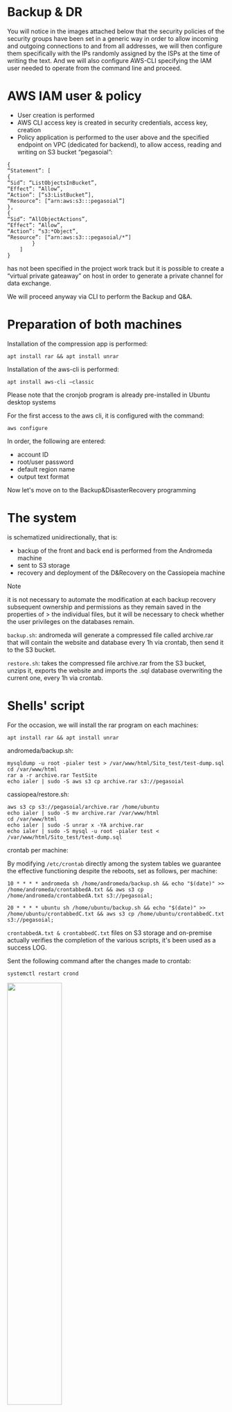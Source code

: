 # Backup & DR  

You will notice in the images attached below that the security policies of the security groups have been set in a generic way in order to allow incoming and outgoing connections to and from all addresses, we will then configure them specifically with the IPs randomly assigned by the ISPs at the time of writing the text.
And we will also configure AWS-CLI specifying the IAM user needed to operate from the command line and proceed.

# AWS IAM user & policy
- User creation is performed
- AWS CLI access key is created in security credentials, access key, creation
- Policy application is performed to the user above and the specified endpoint on VPC (dedicated for backend), to allow access, reading and writing on S3 bucket “pegasoial”:  
```
{
“Statement”: [
{
“Sid”: “ListObjectsInBucket”,
“Effect”: “Allow”,
“Action”: [“s3:ListBucket”],
“Resource”: [“arn:aws:s3:::pegasoial”]
},
{
“Sid”: “AllObjectActions”,
“Effect”: “Allow”,
“Action”: “s3:*Object”,
“Resource”: [“arn:aws:s3:::pegasoial/*”]
        }
    ]
}
```  

has not been specified in the project work track but it is possible to create a “virtual private gateaway” on host in order to generate a private channel for data exchange.  

We will proceed anyway via CLI to perform the Backup and Q&A.

# Preparation of both machines
Installation of the compression app is performed:
``` 
apt install rar && apt install unrar
```
Installation of the aws-cli is performed:
```
apt install aws-cli –classic
```
Please note that the cronjob program is already pre-installed in Ubuntu desktop systems

For the first access to the aws cli, it is configured with the command:
``` 
aws configure
```

In order, the following are entered:
- account ID
- root/user password
- default region name
- output text format

Now let's move on to the Backup&DisasterRecovery programming

# The system 
is schematized unidirectionally, that is:  
- backup of the front and back end is performed from the Andromeda machine
- sent to S3 storage
- recovery and deployment of the D&Recovery on the Cassiopeia machine  

> [!NOTE]
> it is not necessary to automate the modification at each backup recovery subsequent ownership and permissions as they remain saved in the properties of > the individual files, but it will be necessary to check whether the user privileges on the databases remain.  

```backup.sh```:
andromeda will generate a compressed file called archive.rar that will contain the website and database every 1h via crontab, then send it to the S3 bucket.

```restore.sh```:
takes the compressed file archive.rar from the S3 bucket, unzips it, exports the website and imports the .sql database overwriting the current one, every 1h via crontab.



# Shells' script
For the occasion, we will install the rar program on each machines:
```
apt install rar && apt install unrar
```
andromeda/backup.sh:
```
mysqldump -u root -pialer test > /var/www/html/Sito_test/test-dump.sql
cd /var/www/html
rar a -r archive.rar TestSite
echo ialer | sudo -S aws s3 cp archive.rar s3://pegasoial
```
cassiopea/restore.sh:
```
aws s3 cp s3://pegasoial/archive.rar /home/ubuntu
echo ialer | sudo -S mv archive.rar /var/www/html
cd /var/www/html
echo ialer | sudo -S unrar x -YA archive.rar
echo ialer | sudo -S mysql -u root -pialer test < /var/www/html/Sito_test/test-dump.sql
```
crontab per machine:  

By modifying ```/etc/crontab``` directly among the system tables we guarantee the effective functioning despite the reboots, set as follows, per machine:
```
10 * * * * andromeda sh /home/andromeda/backup.sh && echo "$(date)" >> /home/andromeda/crontabbedA.txt && aws s3 cp /home/andromeda/crontabbedA.txt s3://pegasoial;
```
```
20 * * * * ubuntu sh /home/ubuntu/backup.sh && echo "$(date)" >> /home/ubuntu/crontabbedC.txt && aws s3 cp /home/ubuntu/crontabbedC.txt s3://pegasoial;
```
```crontabbedA.txt & crontabbedC.txt``` files on S3 storage and on-premise actually verifies the completion of the various scripts, it's been used as a success LOG.

Sent the following command after the changes made to crontab:
```
systemctl restart crond
```


<img src="https://github.com/user-attachments/assets/3ef7bb61-4405-42c6-9a01-cd765dd2667f" width=50% height=50%>  

<img src="https://github.com/user-attachments/assets/11930a09-868e-498d-a11a-c04dcffaad9a" width=50% height=50%>  

># [**next: Security**](./2.Security.md)

># [**previous: Architecture-construction**](./0.Architecture-construction.md)  
